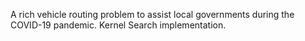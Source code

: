 A rich vehicle routing problem to assist local governments during the COVID-19 pandemic.
Kernel Search implementation.

